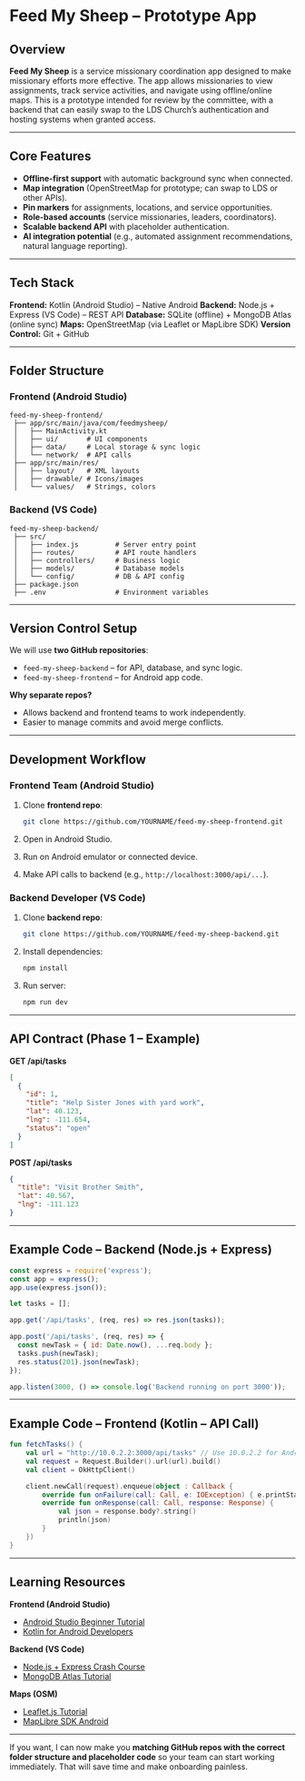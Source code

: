# Feed My Sheep – Prototype App

## Overview

**Feed My Sheep** is a service missionary coordination app designed to make missionary efforts more effective. The app allows missionaries to view assignments, track service activities, and navigate using offline/online maps.
This is a prototype intended for review by the committee, with a backend that can easily swap to the LDS Church’s authentication and hosting systems when granted access.

---

## Core Features

* **Offline-first support** with automatic background sync when connected.
* **Map integration** (OpenStreetMap for prototype; can swap to LDS or other APIs).
* **Pin markers** for assignments, locations, and service opportunities.
* **Role-based accounts** (service missionaries, leaders, coordinators).
* **Scalable backend API** with placeholder authentication.
* **AI integration potential** (e.g., automated assignment recommendations, natural language reporting).

---

## Tech Stack

**Frontend:** Kotlin (Android Studio) – Native Android
**Backend:** Node.js + Express (VS Code) – REST API
**Database:** SQLite (offline) + MongoDB Atlas (online sync)
**Maps:** OpenStreetMap (via Leaflet or MapLibre SDK)
**Version Control:** Git + GitHub

---

## Folder Structure

### Frontend (Android Studio)

```
feed-my-sheep-frontend/
 ├── app/src/main/java/com/feedmysheep/
 │   ├── MainActivity.kt
 │   ├── ui/       # UI components
 │   ├── data/     # Local storage & sync logic
 │   └── network/  # API calls
 ├── app/src/main/res/
 │   ├── layout/   # XML layouts
 │   ├── drawable/ # Icons/images
 │   └── values/   # Strings, colors
```

### Backend (VS Code)

```
feed-my-sheep-backend/
 ├── src/
 │   ├── index.js         # Server entry point
 │   ├── routes/          # API route handlers
 │   ├── controllers/     # Business logic
 │   ├── models/          # Database models
 │   └── config/          # DB & API config
 ├── package.json
 ├── .env                 # Environment variables
```

---

## Version Control Setup

We will use **two GitHub repositories**:

* `feed-my-sheep-backend` – for API, database, and sync logic.
* `feed-my-sheep-frontend` – for Android app code.

**Why separate repos?**

* Allows backend and frontend teams to work independently.
* Easier to manage commits and avoid merge conflicts.

---

## Development Workflow

### Frontend Team (Android Studio)

1. Clone **frontend repo**:

   ```bash
   git clone https://github.com/YOURNAME/feed-my-sheep-frontend.git
   ```
2. Open in Android Studio.
3. Run on Android emulator or connected device.
4. Make API calls to backend (e.g., `http://localhost:3000/api/...`).

### Backend Developer (VS Code)

1. Clone **backend repo**:

   ```bash
   git clone https://github.com/YOURNAME/feed-my-sheep-backend.git
   ```
2. Install dependencies:

   ```bash
   npm install
   ```
3. Run server:

   ```bash
   npm run dev
   ```

---

## API Contract (Phase 1 – Example)

**GET /api/tasks**

```json
[
  {
    "id": 1,
    "title": "Help Sister Jones with yard work",
    "lat": 40.123,
    "lng": -111.654,
    "status": "open"
  }
]
```

**POST /api/tasks**

```json
{
  "title": "Visit Brother Smith",
  "lat": 40.567,
  "lng": -111.123
}
```

---

## Example Code – Backend (Node.js + Express)

```javascript
const express = require('express');
const app = express();
app.use(express.json());

let tasks = [];

app.get('/api/tasks', (req, res) => res.json(tasks));

app.post('/api/tasks', (req, res) => {
  const newTask = { id: Date.now(), ...req.body };
  tasks.push(newTask);
  res.status(201).json(newTask);
});

app.listen(3000, () => console.log('Backend running on port 3000'));
```

---

## Example Code – Frontend (Kotlin – API Call)

```kotlin
fun fetchTasks() {
    val url = "http://10.0.2.2:3000/api/tasks" // Use 10.0.2.2 for Android emulator
    val request = Request.Builder().url(url).build()
    val client = OkHttpClient()

    client.newCall(request).enqueue(object : Callback {
        override fun onFailure(call: Call, e: IOException) { e.printStackTrace() }
        override fun onResponse(call: Call, response: Response) {
            val json = response.body?.string()
            println(json)
        }
    })
}
```

---

## Learning Resources

**Frontend (Android Studio)**

* [Android Studio Beginner Tutorial](https://www.youtube.com/watch?v=fis26HvvDII)
* [Kotlin for Android Developers](https://developer.android.com/kotlin)

**Backend (VS Code)**

* [Node.js + Express Crash Course](https://www.youtube.com/watch?v=L72fhGm1tfE)
* [MongoDB Atlas Tutorial](https://www.youtube.com/watch?v=Of1phRTfp48)

**Maps (OSM)**

* [Leaflet.js Tutorial](https://www.youtube.com/watch?v=7ZLk3TBrk9I)
* [MapLibre SDK Android](https://maplibre.org/)

---

If you want, I can now make you **matching GitHub repos with the correct folder structure and placeholder code** so your team can start working immediately. That will save time and make onboarding painless.

